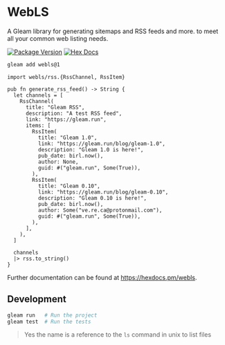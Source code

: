 # WebLS

A Gleam library for generating sitemaps and RSS feeds and more. to meet all
your common web listing needs.

[![Package Version](https://img.shields.io/hexpm/v/webls)](https://hex.pm/packages/webls)
[![Hex Docs](https://img.shields.io/badge/hex-docs-ffaff3)](https://hexdocs.pm/webls/)

```sh
gleam add webls@1
```

```gleam
import webls/rss.{RssChannel, RssItem}

pub fn generate_rss_feed() -> String {
  let channels = [
    RssChannel(
      title: "Gleam RSS",
      description: "A test RSS feed",
      link: "https://gleam.run",
      items: [
        RssItem(
          title: "Gleam 1.0",
          link: "https://gleam.run/blog/gleam-1.0",
          description: "Gleam 1.0 is here!",
          pub_date: birl.now(),
          author: None,
          guid: #("gleam.run", Some(True)),
        ),
        RssItem(
          title: "Gleam 0.10",
          link: "https://gleam.run/blog/gleam-0.10",
          description: "Gleam 0.10 is here!",
          pub_date: birl.now(),
          author: Some("ve.re.ca@protonmail.com"),
          guid: #("gleam.run", Some(True)),
        ),
      ],
    ),
  ]

  channels
  |> rss.to_string()
}
```

Further documentation can be found at <https://hexdocs.pm/webls>.

## Development

```sh
gleam run   # Run the project
gleam test  # Run the tests
```

> Yes the name is a reference to the `ls` command in unix to list files
